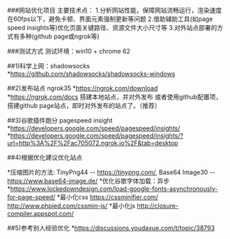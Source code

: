 ###网站优化项目
主要技术点：
1.分析网站性能，保障网站流畅运行，渲染速度在60fps以下，避免卡顿、界面元素强制更新等问题
2.借助辅助工具(如page speed insights等)优化页面关键路径、资源文件大小尺寸等
3.对外站点部署的方式有多种(github page或ngrok等)



###测试方式
测试环境：win10 + chrome 62


##1)科学上网：shadowsocks
*https://github.com/shadowsocks/shadowsocks-windows

##2)发布站点 ngrok35 
*https://ngrok.com/download
*https://ngrok.com/docs 搭建本地站点，并对外发布
或者使用github配置项，搭建github page站点，即时对外发布的站点了。（推荐）

##3)谷歌插件跑分 pagespeed insight
*https://developers.google.com/speed/pagespeed/insights/
*https://developers.google.com/speed/pagespeed/insights/?url=http%3A%2F%2Fac705072.ngrok.io%2F&tab=desktop

##4)根据优化建议优化站点

*压缩图片的方法: TinyPng44 -- https://tinypng.com/, Base64 Image30 -- https://www.base64-image.de/
*优化谷歌字体加载：异步
*https://www.lockedowndesign.com/load-google-fonts-asynchronously-for-page-speed/
*最小化css
https://cssminifier.com/
http://www.phpied.com/cssmin-js/
*最小化js
http://closure-compiler.appspot.com/


##5)参考别人经验优化
*https://discussions.youdaxue.com/t/topic/38793